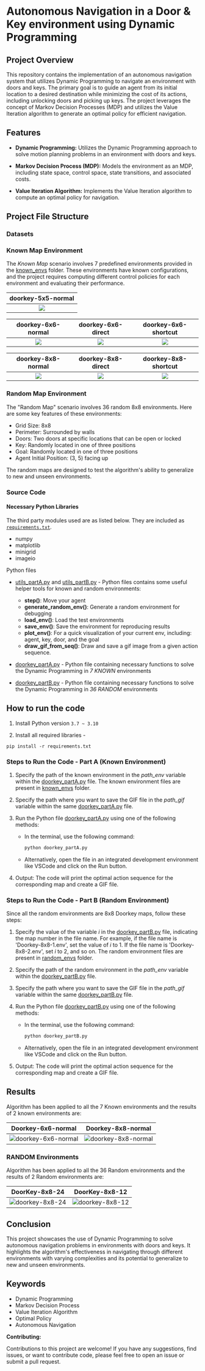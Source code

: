 # Autonomous Navigation in a Door & Key environment using Dynamic Programming

## Project Overview

This repository contains the implementation of an autonomous navigation system that utilizes Dynamic Programming to navigate an environment with doors and keys. The primary goal is to guide an agent from its initial location to a desired destination while minimizing the cost of its actions, including unlocking doors and picking up keys. The project leverages the concept of Markov Decision Processes (MDP) and utilizes the Value Iteration algorithm to generate an optimal policy for efficient navigation.

## Features

- **Dynamic Programming:** Utilizes the Dynamic Programming approach to solve motion planning problems in an environment with doors and keys.

- **Markov Decision Process (MDP):** Models the environment as an MDP, including state space, control space, state transitions, and associated costs.

- **Value Iteration Algorithm:** Implements the Value Iteration algorithm to compute an optimal policy for navigation.

## Project File Structure

### Datasets

### Known Map Environment

The *Known Map* scenario involves 7 predefined environments provided in the [known_envs](Code/envs/known_envs) folder. These environments have known configurations, and the project requires computing different control policies for each environment and evaluating their performance. 

|           doorkey-5x5-normal            |
| :-------------------------------------: |
| <img src="./Code/envs/known_envs/doorkey-5x5-normal.png"> |

|           doorkey-6x6-normal            |            doorkey-6x6-direct            |            doorkey-6x6-shortcut            |
| :-------------------------------------: | :--------------------------------------: | :----------------------------------------: |
| <img src="./Code/envs/known_envs/doorkey-6x6-normal.png"> | <img src="./Code/envs/known_envs/doorkey-6x6-direct.png" > | <img src="./Code/envs/known_envs/doorkey-6x6-shortcut.png" > |

|           doorkey-8x8-normal            |            doorkey-8x8-direct            |            doorkey-8x8-shortcut            |
| :-------------------------------------: | :--------------------------------------: | :----------------------------------------: |
| <img src="./Code/envs/known_envs/doorkey-8x8-normal.png"> | <img src="./Code/envs/known_envs/doorkey-8x8-direct.png" > | <img src="./Code/envs/known_envs/doorkey-8x8-shortcut.png" > |


### Random Map Environment

The "Random Map" scenario involves 36 random 8x8 environments. Here are some key features of these environments:

- Grid Size: 8x8
- Perimeter: Surrounded by walls
- Doors: Two doors at specific locations that can be open or locked
- Key: Randomly located in one of three positions
- Goal: Randomly located in one of three positions
- Agent Initial Position: (3, 5) facing up

The random maps are designed to test the algorithm's ability to generalize to new and unseen environments.


### Source Code

#### Necessary Python Libraries

The third party modules used are as listed below. They are included as [`requirements.txt`](Code/requirements.txt).

- numpy
- matplotlib
- minigrid
- imageio


Python files

- [utils_partA.py](Code/partA/utils_partA.py) and [utils_partB.py](Code/partB/utils_partB.py) - Python files contains some useful helper tools for known and random     environments:
    - **step()**: Move your agent
    - **generate_random_env()**: Generate a random environment for debugging
    - **load_env()**: Load the test environments
    - **save_env()**: Save the environment for reproducing results
    - **plot_env()**: For a quick visualization of your current env, including: agent, key, door, and the goal
    - **draw_gif_from_seq()**: Draw and save a gif image from a given action sequence.

- [doorkey_partA.py](Code/partA/doorkey_partA.py) - Python file containing necessary functions to solve the Dynamic Programming in *7 KNOWN* environments
- [doorkey_partB.py](Code/partB/doorkey_partB.py) - Python file containing necessary functions to solve the Dynamic Programming in *36 RANDOM* environments


## How to run the code

1. Install Python version `3.7 ~ 3.10`

2. Install all required libraries -

```
pip install -r requirements.txt

```

### Steps to Run the Code - Part A (Known Environment)

1. Specify the path of the known environment in the *path_env* variable within the [doorkey_partA.py](Code/partA/doorkey_partA.py) file. The known environment files are present in [known_envs](Code/envs/known_envs) folder.

2. Specify the path where you want to save the GIF file in the *path_gif* variable within the same [doorkey_partA.py](Code/partA/doorkey_partA.py) file.

3. Run the Python file [doorkey_partA.py](Code/partA/doorkey_partA.py) using one of the following methods:

   - In the terminal, use the following command:
     ```bash
     python doorkey_partA.py
     ```

   - Alternatively, open the file in an integrated development environment like VSCode and click on the Run button.

4. Output: The code will print the optimal action sequence for the corresponding map and create a GIF file.

### Steps to Run the Code - Part B (Random Environment)

Since all the random environments are 8x8 Doorkey maps, follow these steps:

1. Specify the value of the variable *i* in the [doorkey_partB.py](Code/partB/doorkey_partB.py) file, indicating the map number in the file name. For example, if the file name is 'Doorkey-8x8-1.env', set the value of *i* to 1. If the file name is 'Doorkey-8x8-2.env', set *i* to 2, and so on. The random environment files are present in [random_envs](Code/envs/random_envs) folder.

2. Specify the path of the random environment in the *path_env* variable within the [doorkey_partB.py](Code/partB/doorkey_partB.py) file.

3. Specify the path where you want to save the GIF file in the *path_gif* variable within the same [doorkey_partB.py](Code/partB/doorkey_partB.py) file.

4. Run the Python file [doorkey_partB.py](Code/partB/doorkey_partB.py) using one of the following methods:

   - In the terminal, use the following command:
     ```bash
     python doorkey_partB.py
     ```

   - Alternatively, open the file in an integrated development environment like VSCode and click on the Run button.

5. Output: The code will print the optimal action sequence for the corresponding map and create a GIF file.


## Results

Algorithm has been applied to all the 7 Known environments and the results of 2 known environments are: 

|Doorkey-6x6-normal|Doorkey-8x8-normal|
|---|---|
|![doorkey-6x6-normal](https://github.com/prithwi12paul/Dynamic-Programming/blob/main/Results/gif_partA/doorkey-6x6-normal.gif)|![doorkey-8x8-normal](https://github.com/prithwi12paul/Dynamic-Programming/blob/main/Results/gif_partA/doorkey-8x8-normal.gif)|
### RANDOM Environments

Algorithm has been applied to all the 36 Random environments and the results of 2 Random environments are: 

|DoorKey-8x8-24|DoorKey-8x8-12|
|---|---|
|![doorkey-8x8-24](https://github.com/prithwi12paul/Dynamic-Programming/blob/main/Results/gif_partB/DoorKey-8x8-24.gif)|![doorkey-8x8-12](https://github.com/prithwi12paul/Dynamic-Programming/blob/main/Results/gif_partB/DoorKey-8x8-12.gif)| 


## Conclusion

This project showcases the use of Dynamic Programming to solve autonomous navigation problems in environments with doors and keys. It highlights the algorithm's effectiveness in navigating through different environments with varying complexities and its potential to generalize to new and unseen environments.

## Keywords

- Dynamic Programming
- Markov Decision Process
- Value Iteration Algorithm
- Optimal Policy
- Autonomous Navigation

**Contributing:**

Contributions to this project are welcome! If you have any suggestions, find issues, or want to contribute code, please feel free to open an issue or submit a pull request.




